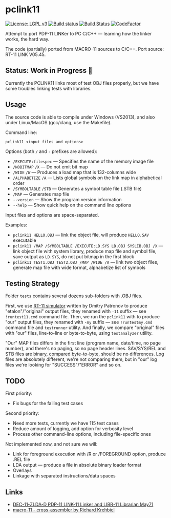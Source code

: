 # pclink11
[![License: LGPL v3](https://img.shields.io/badge/License-LGPL%20v3-blue.svg)](https://www.gnu.org/licenses/lgpl-3.0)
[![Build status](https://ci.appveyor.com/api/projects/status/3lt4c9rxx2bv0g0g?svg=true)](https://ci.appveyor.com/project/nzeemin/pclink11)
[![Build Status](https://github.com/nzeemin/pclink11/actions/workflows/push-matrix.yml/badge.svg?branch=master)](https://github.com/nzeemin/pclink11/actions/workflows/push-matrix.yml)
[![CodeFactor](https://www.codefactor.io/repository/github/nzeemin/pclink11/badge)](https://www.codefactor.io/repository/github/nzeemin/pclink11)

Attempt to port PDP-11 LINKer to PC C/C++ — learning how the linker works, the hard way.

The code (partially) ported from MACRO-11 sources to C/C++.
Port source: RT-11 LINK V05.45.

## Status: Work in Progress 🚧

Currently the PCLINK11 links most of test OBJ files properly, but we have some troubles linking tests with libraries.

## Usage
The source code is able to compile under Windows (VS2013), and also under Linux/MacOS (gcc/clang, use the Makefile).

Command line:

`pclink11 <input files and options>`

Options (both `/` and `-` prefixes are allowed):
- `/EXECUTE:filespec` — Specifies the name of the memory image file
- `/NOBITMAP` `/X` — Do not emit bit map
- `/WIDE` `/W` — Produces a load map that is 132-columns wide
- `/ALPHABETIZE` `/A` — Lists global symbols on the link map in alphabetical order
- `/SYMBOLTABLE` `/STB` — Generates a symbol table file (.STB file)
- `/MAP` — Generates map file
- `--version` — Show the program version information
- `--help` — Show quick help on the command line options

Input files and options are space-separated.

Examples:
- `pclink11 HELLO.OBJ` — link the object file, will produce `HELLO.SAV` executable
- `pclink11 /MAP /SYMBOLTABLE /EXECUTE:LD.SYS LD.OBJ SYSLIB.OBJ /X` — link object file with system library, produce map file and symbol file, save output as `LD.SYS`, do not put bitmap in the first block
- `pclink11 TEST1.OBJ TEST2.OBJ /MAP /WIDE /A` — link two object files, generate map file with wide format, alphabetize list of symbols

## Testing Strategy
Folder `tests` contains several dozens sub-folders with .OBJ files.

First, we use [RT-11 simulator](http://emulator.pdp-11.org.ru/RT-11/distr/) written by Dmitry Patronov to produce "etalon"/"original" output files, they renamed with `-11` suffix — see `!runtest11.cmd` command file.
Then, we run the `pclink11` with to produce "our" output files, they renamed with `-my` suffix — see `!runtestmy.cmd` command file and `testrunner` utility.
And finally, we compare "original" files with "our" files, line-to-line or byte-to-byte, using `testanalyzer` utility.

"Our" MAP files differs in the first line (program name, date/time, no page number), and there's no paging, so no page header lines.
SAV/SYS/REL and STB files are binary, compared byte-to-byte, should be no differences.
Log files are absolutely different, we're not comparing them, but in "our" log files we're looking for "SUCCESS"/"ERROR" and so on.

## TODO

First priority:
- Fix bugs for the failing test cases
 
Second priority:
- Need more tests, currently we have 115 test cases
- Reduce amount of logging, add option for verbosity level
- Process other command-line options, including file-specific ones

Not implemented now, and not sure we will:
- Link for foreground execution with /R or /FOREGROUND option, produce .REL file
- LDA output — produce a file in absolute binary loader format
- Overlays
- Linkage with separated instructions/data spaces

## Links
- [DEC-11-ZLDA-D PDP-11 LINK-11 Linker and LIBR-11 Librarian May71](https://archive.org/details/bitsavers_decpdp11do11LINK11LinkerandLIBR11LibrarianMay71_1259623)
- [macro-11 - cross-assembler by Richard Krehbiel](https://github.com/simh/simtools/tree/master/crossassemblers/macro11)

